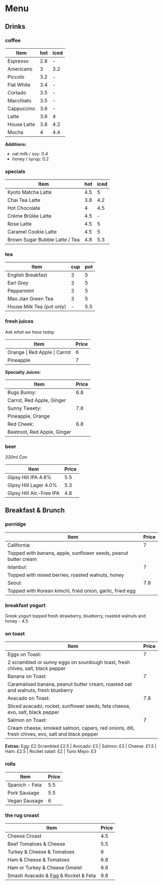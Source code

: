 # Menu

## Drinks

### coffee

| Item | hot | iced |
|------|-----|------|
| Espresso | 2.8 | - |
| Americano | 3 | 3.2 |
| Piccolo | 3.2 | - |
| Flat White | 3.4 | - |
| Cortado | 3.5 | - |
| Macchiato | 3.5 | - |
| Cappuccino | 3.6 | - |
| Latte | 3.6 | 4 |
| House Latte | 3.8 | 4.2 |
| Mocha | 4 | 4.4 |

**Additions:**
- oat milk / soy: 0.4
- honey / syrup: 0.2

### specials

| Item | hot | iced |
|------|-----|------|
| Kyoto Matcha Latte | 4.5 | 5 |
| Chai Tea Latte | 3.8 | 4.2 |
| Hot Chocolate | 4 | 4.5 |
| Crème Brûlée Latte | 4.5 | - |
| Rose Latte | 4.5 | 5 |
| Caramel Cookie Latte | 4.5 | 5 |
| Brown Sugar Bubble Latte / Tea | 4.8 | 5.3 |

### tea

| Item | cup | pot |
|------|-----|-----|
| English Breakfast | 3 | 5 |
| Earl Grey | 3 | 5 |
| Peppermint | 3 | 5 |
| Mao Jian Green Tea | 3 | 5 |
| House Milk Tea (pot only) | - | 5.5 |

### fresh juices

*Ask what we have today*

| Item | Price |
|------|-------|
| Orange \| Red Apple \| Carrot | 6 |
| Pineapple | 7 |

**Specialty Juices:**

| Item | Price |
|------|-------|
| Bugs Bunny: | 6.8 |
| Carrot, Red Apple, Ginger | |
| Sunny Tweety: | 7.8 |
| Pineapple, Orange | |
| Red Cheek: | 6.8 |
| Beetroot, Red Apple, Ginger | |

### beer

*330ml Can*

| Item | Price |
|------|-------|
| Gipsy Hill IPA 4.6% | 5.5 |
| Gipsy Hill Lager 4.0% | 5.3 |
| Gipsy Hill Alc-Free IPA | 4.8 |

## Breakfast & Brunch

### porridge

| Item | Price |
|------|-------|
| California: | 7 |
| Topped with banana, apple, sunflower seeds, peanut butter cream | |
| Istanbul: | 7 |
| Topped with mixed berries, roasted walnuts, honey | |
| Seoul: | 7.8 |
| Topped with Korean kimchi, fried onion, garlic, fried egg | |

### breakfast yogurt

Greek yogurt topped fresh strawberry, blueberry, roasted walnuts and honey - 4.5

### on toast

| Item | Price |
|------|-------|
| Eggs on Toast: | 7 |
| 2 scrambled or sunny eggs on sourdough toast, fresh chives, salt, black pepper | |
| Banana on Toast | 7 |
| Caramalised banana, peanut butter cream, roasted oat and walnuts, fresh blueberry | |
| Avacado on Toast: | 7.8 |
| Sliced avacado, rocket, sunflower seeds, feta cheese, evo, salt, black pepper | |
| Salmon on Toast: | 7 |
| Cream cheese, smoked salmon, capers, red onions, dill, fresh chives, evo, salt and black pepper | |

**Extras:** Egg: £2 Scrambled £2.5 | Avocado: £3 | Salmon: £3 | Cheese: £1.5 | Ham: £2.5 | Rocket salad: £2 | Tuno Mayo: £3

### rolls

| Item | Price |
|------|-------|
| Spanich - Feta | 5.5 |
| Pork Sausage | 5.5 |
| Vegan Sausage | 6 |

### the rug croast

| Item | Price |
|------|-------|
| Cheese Croast | 4.5 |
| Beef Tomatoes & Cheese | 5.5 |
| Turkey & Cheese & Tomatoes | 6 |
| Ham & Cheese & Tomatoes | 6.8 |
| Ham or Turkey & Cheese Omelet | 8.8 |
| Smash Avacado & Egg & Rocket & Feta | 9.8 | 